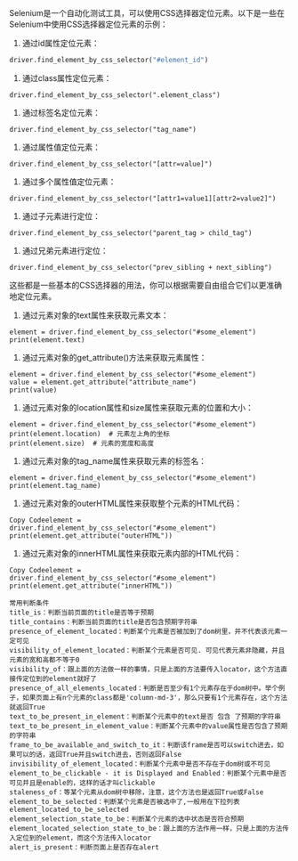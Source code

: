 Selenium是一个自动化测试工具，可以使用CSS选择器定位元素。以下是一些在Selenium中使用CSS选择器定位元素的示例：

1. 通过id属性定位元素：

```python
driver.find_element_by_css_selector("#element_id")
```

1. 通过class属性定位元素：

```
driver.find_element_by_css_selector(".element_class")
```

1. 通过标签名定位元素：

```
driver.find_element_by_css_selector("tag_name")
```

1. 通过属性值定位元素：

```
driver.find_element_by_css_selector("[attr=value]")
```

1. 通过多个属性值定位元素：

```
driver.find_element_by_css_selector("[attr1=value1][attr2=value2]")
```

1. 通过子元素进行定位：

```
driver.find_element_by_css_selector("parent_tag > child_tag")
```

1. 通过兄弟元素进行定位：

```
driver.find_element_by_css_selector("prev_sibling + next_sibling")
```

这些都是一些基本的CSS选择器的用法，你可以根据需要自由组合它们以更准确地定位元素。





1. 通过元素对象的text属性来获取元素文本：

```
element = driver.find_element_by_css_selector("#some_element")
print(element.text)
```

1. 通过元素对象的get_attribute()方法来获取元素属性：

```
element = driver.find_element_by_css_selector("#some_element")
value = element.get_attribute("attribute_name")
print(value)
```

1. 通过元素对象的location属性和size属性来获取元素的位置和大小：

```
element = driver.find_element_by_css_selector("#some_element")
print(element.location)  # 元素左上角的坐标
print(element.size)  # 元素的宽度和高度
```

1. 通过元素对象的tag_name属性来获取元素的标签名：

```
element = driver.find_element_by_css_selector("#some_element")
print(element.tag_name)
```





1. 通过元素对象的outerHTML属性来获取整个元素的HTML代码：

```
Copy Codeelement = driver.find_element_by_css_selector("#some_element")
print(element.get_attribute("outerHTML"))
```

1. 通过元素对象的innerHTML属性来获取元素内部的HTML代码：

```
Copy Codeelement = driver.find_element_by_css_selector("#some_element")
print(element.get_attribute("innerHTML"))
```

```
常用判断条件
title_is：判断当前页面的title是否等于预期
title_contains：判断当前页面的title是否包含预期字符串
presence_of_element_located：判断某个元素是否被加到了dom树里，并不代表该元素一定可见
visibility_of_element_located：判断某个元素是否可见. 可见代表元素非隐藏，并且元素的宽和高都不等于0
visibility_of：跟上面的方法做一样的事情，只是上面的方法要传入locator，这个方法直接传定位到的element就好了
presence_of_all_elements_located：判断是否至少有1个元素存在于dom树中。举个例子，如果页面上有n个元素的class都是'column-md-3'，那么只要有1个元素存在，这个方法就返回True
text_to_be_present_in_element：判断某个元素中的text是否 包含 了预期的字符串
text_to_be_present_in_element_value：判断某个元素中的value属性是否包含了预期的字符串
frame_to_be_available_and_switch_to_it：判断该frame是否可以switch进去，如果可以的话，返回True并且switch进去，否则返回False
invisibility_of_element_located：判断某个元素中是否不存在于dom树或不可见
element_to_be_clickable - it is Displayed and Enabled：判断某个元素中是否可见并且是enable的，这样的话才叫clickable
staleness_of：等某个元素从dom树中移除，注意，这个方法也是返回True或False
element_to_be_selected：判断某个元素是否被选中了,一般用在下拉列表
element_located_to_be_selected
element_selection_state_to_be：判断某个元素的选中状态是否符合预期
element_located_selection_state_to_be：跟上面的方法作用一样，只是上面的方法传入定位到的element，而这个方法传入locator
alert_is_present：判断页面上是否存在alert
```

